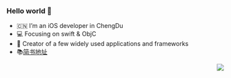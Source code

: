 ### Hello world 👋

- 🇨🇳 I’m an iOS developer in ChengDu 
- 💻 Focusing on swift & ObjC
- 🔨 Creator of a few widely used applications and frameworks
- 📚[简书地址](https://www.jianshu.com/u/38be58d9f5ac)


<img align="right" src="https://github-readme-stats.vercel.app/api/top-langs/?username=yanmingLiu&hide=ruby,CSS,javascript,C"/>
<!-- <img align="left" src="https://github-readme-stats.vercel.app/api?username=yanmingLiu&show_icons=true&icon_color=0366d6&text_color=718096&bg_color=ffffff&hide_title=true"/> -->

<!--
**yanmingLiu/yanmingLiu** is a ✨ _special_ ✨ repository because its `README.md` (this file) appears on your GitHub profile.

Here are some ideas to get you started:

- 🔭 I’m currently working on ...
- 🌱 I’m currently learning ...
- 👯 I’m looking to collaborate on ...
- 🤔 I’m looking for help with ...
- 💬 Ask me about ...
- 📫 How to reach me: ...
- 😄 Pronouns: ...
- ⚡ Fun fact: ...
-->
